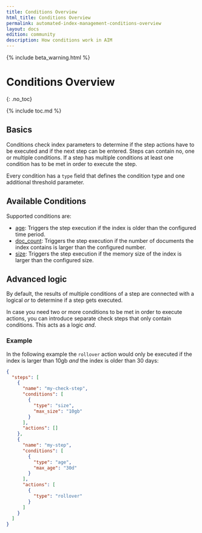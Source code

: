 ```yaml
---
title: Conditions Overview
html_title: Conditions Overview
permalink: automated-index-management-conditions-overview
layout: docs
edition: community
description: How conditions work in AIM
---
```

<!--- Copyright 2023 floragunn GmbH -->

{% include beta_warning.html %}

# Conditions Overview
{: .no_toc}

{% include toc.md %}

## Basics

Conditions check index parameters to determine if the step actions have to be executed and if the next step can be entered.
Steps can contain no, one or multiple conditions.
If a step has multiple conditions at least one condition has to be met in order to execute the step.

Every condition has a `type` field that defines the condition type and one additional threshold parameter.

## Available Conditions

Supported conditions are:
- [age](automated-index-management-conditions-age): Triggers the step execution if the index is older than the configured time period.
- [doc_count](automated-index-management-conditions-doc-count): Triggers the step execution if the number of documents the index contains is larger than the configured number.
- [size](automated-index-management-conditions-size): Triggers the step execution if the memory size of the index is larger than the configured size.


## Advanced logic

By default, the results of multiple conditions of a step are connected with a logical *or* to determine if a step gets executed.

In case you need two or more conditions to be met in order to execute actions, you can introduce separate check steps that only contain conditions.
This acts as a logic *and*.

### Example

In the following example the `rollover` action would only be executed if the index is larger than 10gb *and* the index is older than 30 days:

```json
{
  "steps": [
    {
      "name": "my-check-step",
      "conditions": [
        {
          "type": "size",
          "max_size": "10gb"
        }
      ],
      "actions": []
    },
    {
      "name": "my-step",
      "conditions": [
        {
          "type": "age",
          "max_age": "30d"
        }
      ],
      "actions": [
        {
          "type": "rollover"
        }
      ]
    }
  ]
}
```
